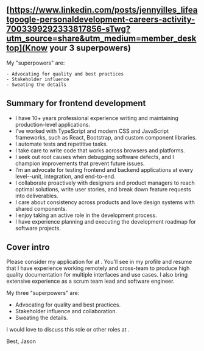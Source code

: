 ## [https://www.linkedin.com/posts/jennyilles_lifeatgoogle-personaldevelopment-careers-activity-7003399292333817856-sTwg?utm_source=share&utm_medium=member_desktop](Know your 3 superpowers)

My "superpowers" are:

    - Advocating for quality and best practices
    - Stakeholder influence
    - Sweating the details

## Summary for frontend development

- I have 10+ years professional experience writing and maintaining production-level applications.
- I’ve worked with TypeScript and modern CSS and JavaScript frameworks, such as React, Bootstrap, and custom component libraries.
- I automate tests and repetitive tasks.
- I take care to write code that works across browsers and platforms.
- I seek out root causes when debugging software defects, and I champion improvements that prevent future issues.
- I’m an advocate for testing frontend and backend applications at every level--unit, integration, and end-to-end.
- I collaborate proactively with designers and product managers to reach optimal solutions, write user stories, and break down feature requests into deliverables.
- I care about consistency across products and love design systems with shared components.
- I enjoy taking an active role in the development process.
- I have experience planning and executing the development roadmap for software projects.

## Cover intro

Please consider my application for  at . You'll see in my profile and resume that I have experience working remotely and cross-team to produce high quality documentation for multiple interfaces and use cases. I also bring extensive experience as a scrum team lead and software engineer.

My three "superpowers" are:
- Advocating for quality and best practices.
- Stakeholder influence and collaboration.
- Sweating the details.

I would love to discuss this role or other roles at .

Best,
Jason
